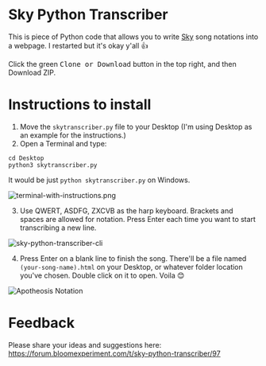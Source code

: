 # Sky Python Transcriber

This is piece of Python code that allows you to write [Sky](https://thatgamecompany.com/sky) song notations into a webpage. I restarted but it's okay y'all :+1:

Click the green <kbd>Clone or Download</kbd> button in the top right, and then Download ZIP.

# Instructions to install


1. Move the `skytranscriber.py` file to your Desktop (I'm using Desktop as an example for the instructions.)
2. Open a Terminal and type:

```
cd Desktop
python3 skytranscriber.py
```

It would be just `python skytranscriber.py` on Windows.

![terminal-with-instructions.png](https://github.com/t1-tracey/sky-python-transcriber/blob/master/images/terminal-with-instructions.png)


3. Use QWERT, ASDFG, ZXCVB as the harp keyboard. Brackets and spaces are allowed for notation. Press Enter each time you want to start transcribing a new line.

![sky-python-transcriber-cli](https://github.com/t1-tracey/sky-python-transcriber/blob/master/images/sky-python-transcriber-cli.png)

4. Press Enter on a blank line to finish the song. There'll be a file named `(your-song-name).html` on your Desktop, or whatever folder location you've chosen. Double click on it to open. Voila :blush:

![Apotheosis Notation](https://github.com/t1-tracey/sky-python-transcriber/blob/master/images/Apotheosis-intro-notation.png)

# Feedback

Please share your ideas and suggestions here: https://forum.bloomexperiment.com/t/sky-python-transcriber/97
